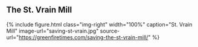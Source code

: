 ## The St. Vrain Mill
{% include figure.html
  class="img-right"
  width="100%"
  caption="St. Vrain Mill"
  image-url="saving-st-vrain.jpg"
  source-url="https://greenfiretimes.com/saving-the-st-vrain-mill/"
%}
